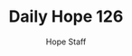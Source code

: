 ---
image: /assets/img/daily-hope-default-artwork.png
title: Daily Hope 126
number: 126
categories:
  - Daily Hope
author: Hope Staff
notes: Daily Hope 126
embed: >-
  <iframe style="border-radius:12px" src="https://open.spotify.com/embed/episode/1FtzzQZhnYkNTStDEJ7q9g?utm_source=generator" width="100%" height="152" frameBorder="0" allowfullscreen="" allow="autoplay; clipboard-write; encrypted-media; fullscreen; picture-in-picture" loading="lazy"></iframe>
---